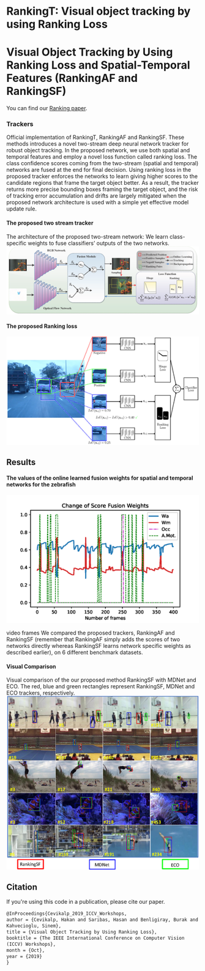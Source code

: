 # RankingT: Visual object tracking by using Ranking Loss
# Visual Object Tracking by Using Ranking Loss and Spatial-Temporal Features (RankingAF and RankingSF)
You can find our [Ranking paper](http://openaccess.thecvf.com/content_ICCVW_2019/papers/VOT/Cevikalp_Visual_Object_Tracking_by_Using_Ranking_Loss_ICCVW_2019_paper.pdf).

### Trackers
Official implementation of RankingT, RankingAF and RankingSF.
These methods introduces a novel two-stream deep neural network tracker for robust object tracking. In the proposed network, we use both spatial and temporal features and employ a novel loss function called ranking loss. The class confidence scores coming from the two-stream (spatial and temporal) networks are fused at the end for final decision. Using ranking loss in the proposed tracker enforces the networks to learn giving higher scores to the candidate regions that frame the target object better. As a result, the tracker returns more precise bounding boxes framing the target object, and the risk of tracking error accumulation and drifts are largely mitigated when the proposed network architecture is used with a simple yet effective model update rule.
#### The proposed two stream tracker
The architecture of the proposed two-stream network: We learn class-specific weights to fuse classifiers’ outputs of the two networks.
![](gfx/RankingOverall.png)

#### The proposed Ranking loss
![](gfx/loss_fcn.png)

## Results
#### The values of the online learned fusion weights for spatial and temporal networks for the zebrafish
![](gfx/ChangeofWeights.png)

video frames
We compared the proposed trackers, RankingAF and RankingSF (remember that RankingAF simply adds the scores of two networks directly whereas RankingSF learns network
specific weights as described earlier), on 6 different benchmark datasets.

#### Visual Comparison 
Visual comparison of the our proposed method RankingSF with MDNet and ECO. The red, blue and green rectangles represent RankingSF, MDNet and ECO trackers, respectively.
![](gfx/RankingVisualComp.png)
## Citation
If you're using this code in a publication, please cite our paper.

```
@InProceedings{Cevikalp_2019_ICCV_Workshops,  
author = {Cevikalp, Hakan and Saribas, Hasan and Benligiray, Burak and Kahvecioglu, Sinem},  
title = {Visual Object Tracking by Using Ranking Loss},  
booktitle = {The IEEE International Conference on Computer Vision (ICCV) Workshops},  
month = {Oct},  
year = {2019}  
}
```

